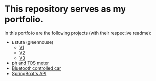 # This repository serves as my portfolio. 

In this portfolio are the following projects (with their respective readme):

- Estufa (greenhouse)
    - [V1](estufa/V1/)
    - [V2](estufa/V2/)
    - [V3](estufa/V3/)
- [ph and TDS meter](ph-tds-meter/)
- [Bluetooth controlled car](robo_bluetooth/)
- [SpringBoot's API](Spring%20API/)

